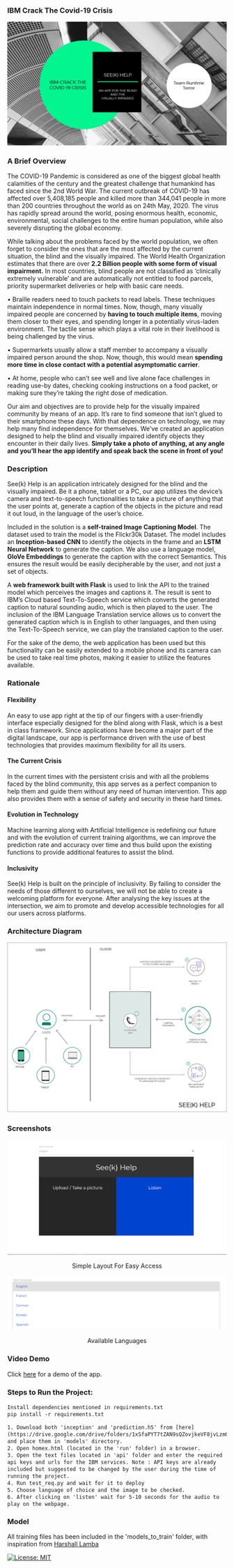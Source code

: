 ### IBM Crack The Covid-19 Crisis
<img src ="media/VideoTitle.jpg"> 

### A Brief Overview
The COVID-19 Pandemic is considered as one of the biggest global health calamities of the century and the greatest challenge that humankind has faced since the 2nd World War. The current outbreak of COVID-19 has affected over 5,408,185 people and killed more than 344,041 people in more than 200 countries throughout the world as on 24th May, 2020. The virus has rapidly spread around the world, posing enormous health, economic, environmental, social challenges to the entire human population, while also severely disrupting the global economy.  

While talking about the problems faced by the world population, we often forget to consider the ones that are the most affected by the current situation, the blind and the visually impaired. The World Health Organization estimates that there are over **2.2 Billion people with some form of visual impairment.** In most countries, blind people are not classified as ‘clinically extremely vulnerable’ and are automatically not entitled to food parcels, priority supermarket deliveries or help with basic care needs.  

•	Braille readers need to touch packets to read labels. These techniques maintain independence in normal times. Now, though, many visually impaired people are concerned by **having to touch multiple items**, moving them closer to their eyes, and spending longer in a potentially virus-laden environment. The tactile sense which plays a vital role in their livelihood is being challenged by the virus.  

•	Supermarkets usually allow a staff member to accompany a visually impaired person around the shop. Now, though, this would mean **spending more time in close contact with a potential asymptomatic carrier**.  

•	At home, people who can’t see well and live alone face challenges in reading use-by dates, checking cooking instructions on a food packet, or making sure they’re taking the right dose of medication.  

Our aim and objectives are to provide help for the visually impaired community by means of an app. It’s rare to find someone that isn’t glued to their smartphone these days. With that dependence on technology, we may help many find independence for themselves. We’ve created an application designed to help the blind and visually impaired identify objects they encounter in their daily lives. **Simply take a photo of anything, at any angle and you’ll hear the app identify and speak back the scene in front of you!** 

### Description
See(k) Help is an application intricately designed for the blind and the visually impaired. Be it a phone, tablet or a PC, our app utilizes the device’s camera and text-to-speech functionalities to take a picture of anything that the user points at, generate a caption of the objects in the picture and read it out loud, in the language of the user’s choice.   

Included in the solution is a **self-trained Image Captioning Model**. The dataset used to train the model is the Flickr30k Dataset. 
The model includes an **Inception-based CNN** to identify the objects in the frame and an **LSTM Neural Network** to generate the caption. We also use a language model, **GloVe Embeddings** to generate the caption with the correct Semantics. This ensures the result would be easily decipherable by the user, and not just a set of objects.   

A **web framework built with Flask** is used to link the API to the trained model which perceives the images and captions it. The result is sent to IBM’s Cloud based Text-To-Speech service which converts the generated caption to natural sounding audio, which is then played to the user. The inclusion of the IBM Language Translation service allows us to convert the generated caption which is in English to other languages, and then using the Text-To-Speech service, we can play the translated caption to the user.  

For the sake of the demo, the web application has been used but this functionality can be easily extended to a mobile phone and its camera can be used to take real time photos, making it easier to utilize the features available.

### Rationale
#### Flexibility
An easy to use app right at the tip of our fingers with a user-friendly interface especially designed for the blind along with Flask, which is a best in class framework. Since applications have become a major part of the digital landscape, our app is performance driven with the use of best technologies that provides maximum flexibility for all its users.

#### The Current Crisis
In the current times with the persistent crisis and with all the problems faced by the blind community, this app serves as a perfect companion to help them and guide them without any need of human intervention. This app also provides them with a sense of safety and security in these hard times.

#### Evolution in Technology
Machine learning along with Artificial Intelligence is redefining our future and with the evolution of current training algorithms, we can improve the prediction rate and accuracy over time and thus build upon the existing functions to provide additional features to assist the blind.

#### Inclusivity
See(k) Help is built on the principle of inclusivity. By failing to consider the needs of those different to ourselves, we will not be able to create a welcoming platform for everyone. After analysing the key issues at the intersection, we aim to promote and develop accessible technologies for all our users across platforms.  

### Architecture Diagram
<img src ="media/Arch2.jpg">

### Screenshots
<img src ="media/Screenshot (159).png">
<p align="center">Simple Layout For Easy Access<p align="center">  

<img src ="media/Screenshot (161).png">
<p align="center">Available Languages<p align="center">  

### Video Demo  
Click [here](https://www.youtube.com/watch?v=P_XU4UL041Y) for a demo of the app.    

### Steps to Run the Project:
```
Install dependencies mentioned in requirements.txt
pip install -r requirements.txt
```
```
1. Download both 'inception' and 'prediction.h5' from [here](https://drive.google.com/drive/folders/1xSfaPYT7tZAN9sQZovjkeVF8jvLzmOSo)   and place them in 'models' directory.
2. Open homex.html (located in the 'run' folder) in a browser.
3. Open the text files located in 'api' folder and enter the required api keys and urls for the IBM services. Note : API keys are already included but suggested to be changed by the user during the time of running the project.
4. Run test_req.py and wait for it to deploy
5. Choose language of choice and the image to be checked.
6. After clicking on 'listen' wait for 5-10 seconds for the audio to play on the webpage.
```
### Model
All training files has been included in the 'models_to_train' folder, with inspiration from [Harshall Lamba](https://github.com/hlamba28/Automatic-Image-Captioning/blob/master/Automatic%20Image%20Captioning.ipynb)

[![License: MIT](https://img.shields.io/badge/License-MIT-yellow.svg)](https://opensource.org/licenses/MIT)
